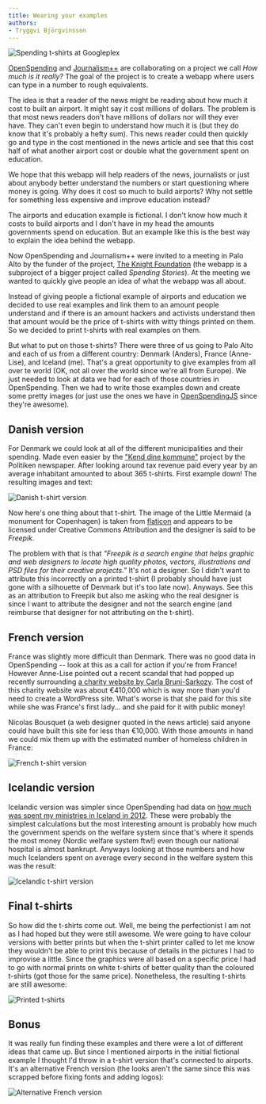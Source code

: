 ```yaml
---
title: Wearing your examples
authors:
- Tryggvi Björgvinsson
---
```

![Spending t-shirts at Googleplex](http://farm6.staticflickr.com/5343/10051655705_a48d349b5c_z.jpg)

[OpenSpending](http://openspending.org) and [Journalism++](http://jplusplus.org) are collaborating on a project we call *How much is it really?* The goal of the project is to create a webapp where users can type in a number to rough equivalents.

The idea is that a reader of the news might be reading about how much it cost to built an airport. It might say it cost millions of dollars. The problem is that most news readers don't have millions of dollars nor will they ever have. They can't even begin to understand how much it is (but they do know that it's probably a hefty sum). This news reader could then quickly go and type in the cost mentioned in the news article and see that this cost half of what another airport cost or double what the government spent on education.

We hope that this webapp will help readers of the news, journalists or just about anybody better understand the numbers or start questioning where money is going. Why does it cost so much to build airports? Why not settle for something less expensive and improve education instead?

The airports and education example is fictional. I don't know how much it costs to build airports and I don't have in my head the amounts governments spend on education. But an example like this is the best way to explain the idea behind the webapp.

Now OpenSpending and Journalism++ were invited to a meeting in Palo Alto by the funder of the project, [The Knight Foundation](http://knightfoundation.org) (the webapp is a subproject of a bigger project called *Spending Stories*). At the meeting we wanted to quickly give people an idea of what the webapp was all about.

Instead of giving people a fictional example of airports and education we decided to use real examples and link them to an amount people understand and if there is an amount hackers and activists understand then that amount would be the price of t-shirts with witty things printed on them. So we decided to print t-shirts with real examples on them.

But what to put on those t-shirts? There were three of us going to Palo Alto and each of us from a different country: Denmark (Anders), France (Anne-Lise), and Iceland (me). That's a great opportunity to give examples from all over te world (OK, not all over the world since we're all from Europe). We just needed to look at data we had for each of those countries in OpenSpending. Then we had to write those examples down and create some pretty images (or just use the ones we have in [OpenSpendingJS](http://jmblog.github.io/openspending-icons/) since they're awesome).

## Danish version

For Denmark we could look at all of the different municipalities and their spending. Made even easier by the ["Kend dine kommune"](http://kommune.politiken.dk/) project by the Politiken newspaper. After looking around tax revenue paid every year by an average inhabitant amounted to about 365 t-shirts. First example down! The resulting images and text:

![Danish t-shirt version](http://farm6.staticflickr.com/5472/10051615784_cd29f67cea_z.jpg)

Now here's one thing about that t-shirt. The image of the Little Mermaid (a monument for Copenhagen) is taken from [flaticon](http://www.flaticon.com/free-icon/little-mermaid-bronze-sculpture-in-denmark_852) and appears to be licensed under Creative Commons Attribution and the designer is said to be *Freepik*.

The problem with that is that *"Freepik is a search engine that helps graphic and web designers to locate high quality photos, vectors, illustrations and PSD files for their creative projects."* It's not a designer. So I didn't want to attribute this incorrectly on a printed t-shirt (I probably should have just gone with a silhouette of Denmark but it's too late now). Anyways. See this as an attribution to Freepik but also me asking who the real designer is since I want to attribute the designer and not the search engine (and reimburse that designer for not attributing on the t-shirt).

## French version

France was slightly more difficult than Denmark. There was no good data in OpenSpending -- look at this as a call for action if you're from France! However Anne-Lise pointed out a recent scandal that had popped up recently surrounding [a charity website by Carla Bruni-Sarkozy](http://www.theguardian.com/culture/2013/jul/26/carla-bruni-sarkozy-foundation-website). The cost of this charity website was about €410,000 which is way more than you'd need to create a WordPress site. What's worse is that she paid for this site while she was France's first lady... and she paid for it with public money!

Nicolas Bousquet (a web designer quoted in the news article) said anyone could have built this site for less than €10,000. With those amounts in hand we could mix them up with the estimated number of homeless children in France:

![French t-shirt version](http://farm8.staticflickr.com/7294/10051656555_ab26986260_o.png)

## Icelandic version

Icelandic version was simpler since OpenSpending had data on [how much was spent my ministries in Iceland in 2012](http://openspending.org/uppgjor-rikissjods). These were probably the simplest calculations but the most interesting amount is probably how much the government spends on the welfare system since that's where it spends the most money (Nordic welfare system ftw!) even though our national hospital is almost bankrupt. Anyways looking at those numbers and how much Icelanders spent on average every second in the welfare system this was the result:

![Icelandic t-shirt version](http://farm8.staticflickr.com/7324/10051762113_4932787e19_o.png)

## Final t-shirts

So how did the t-shirts come out. Well, me being the perfectionist I am not as I had hoped but they were still awesome. We were going to have colour versions with better prints but when the t-shirt printer called to let me know they wouldn't be able to print this because of details in the pictures I had to improvise a little. Since the graphics were all based on a specific price I had to go with normal prints on white t-shirts of better quality than the coloured t-shirts (got those for the same price). Nonetheless, the resulting t-shirts are still awesome:

![Printed t-shirts](http://farm8.staticflickr.com/7422/10051762633_de55735d23_o.jpg)

## Bonus

It was really fun finding these examples and there were a lot of different ideas that came up. But since I mentioned airports in the initial fictional example I thought I'd throw in a t-shirt version that's connected to airports. It's an alternative French version (the looks aren't the same since this was scrapped before fixing fonts and adding logos):

![Alternative French version](http://farm4.staticflickr.com/3785/10051687156_5e833d57e6_z.jpg)

